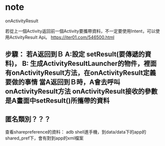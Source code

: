 # note

onActivityResult

若從上一個Activity返回前一個Activity要攜帶資料，不一定要使用Intent，可以使用ActivityResult Api。
https://iter01.com/546500.html

步驟：
若A返回到Ｂ
A:設定 setResult(要傳遞的資料)，
B:
生成ActivityResultLauncher的物件，裡面有onActivityResult方法，在onActivityResult定義要做的事情
當A返回到Ｂ時，A會去呼叫onActivityResult方法
onActivityResult接收的參數是A畫面中setResult()所攜帶的資料
----------------------------------------------------------------
匿名類別？？？
----------------------------------------------------------------

查看sharepreference的資料：
adb shell進手機，到data/data下的app的shared_pref下，會有對到app的xml檔案
